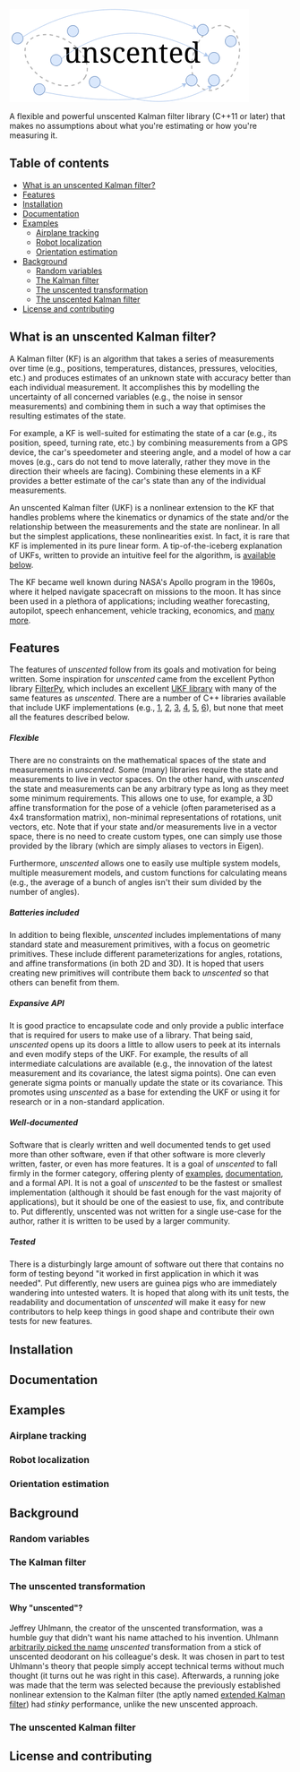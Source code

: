 ![unscented](media/unscented.png)

A flexible and powerful unscented Kalman filter library (C++11 or later) that makes no assumptions about what you're estimating or how you're measuring it.

## Table of contents
* [What is an unscented Kalman filter?](#what-is-an-unscented-kalman-filter)
* [Features](#features)
* [Installation](#installation)
* [Documentation](#documentation)
* [Examples](#examples)
	* [Airplane tracking](#airplane-tracking)
	* [Robot localization](#robot-localization)
	* [Orientation estimation](#orientation-esitmation)
* [Background](#background)
	* [Random variables](#random-variables) 
	* [The Kalman filter](#the-kalman-filter)
	* [The unscented transformation](#the-unscented-transformation)
	* [The unscented Kalman filter](#the-unscented-kalman-filter)
* [License and contributing](#license-and-contributing)

## What is an unscented Kalman filter?

A Kalman filter (KF) is an algorithm that takes a series of measurements over time (e.g., positions, temperatures, distances, pressures, velocities, etc.) and produces estimates of an unknown state with accuracy better than each individual measurement. It accomplishes this by modelling the uncertainty of all concerned variables (e.g., the noise in sensor measurements) and combining them in such a way that optimises the resulting estimates of the state.

For example, a KF is well-suited for estimating the state of a car (e.g., its position, speed, turning rate, etc.) by combining measurements from a GPS device, the car's speedometer and steering angle, and a model of how a car moves (e.g., cars do not tend to move laterally, rather they move in the direction their wheels are facing). Combining these elements in a KF provides a better estimate of the car's state than any of the individual measurements.

An unscented Kalman filter (UKF) is a nonlinear extension to the KF that handles problems where the kinematics or dynamics of the state and/or the relationship between the measurements and the state are nonlinear. In all but the simplest applications, these nonlinearities exist. In fact, it is rare that KF is implemented in its pure linear form. A tip-of-the-iceberg explanation of UKFs, written to provide an intuitive feel for the algorithm, is [available below](#background).

The KF became well known during NASA's Apollo program in the 1960s, where it helped navigate spacecraft on missions to the moon. It has since been used in a plethora of applications; including weather forecasting, autopilot, speech enhancement, vehicle tracking, economics, and [many more](https://en.wikipedia.org/wiki/Kalman_filter#Applications).

## Features

The features of *unscented* follow from its goals and motivation for being written. Some inspiration for *unscented* came from the excellent Python library [FilterPy](https://github.com/rlabbe/filterpy), which includes an excellent [UKF library](https://filterpy.readthedocs.io/en/latest/kalman/UnscentedKalmanFilter.html) with many of the same features as *unscented*. There are a number of C++ libraries available that include UKF implementations (e.g., [1](https://github.com/sfwa/ukf), [2](http://jeremyfix.github.io/easykf/), [3](http://verdandi.sourceforge.net/doc-1.6/unscented_kalman_filter.php), [4](https://libraries.io/github/preritj/Unscented-Kalman-Filter), [5](https://github.com/mithi/fusion-ukf), [6](https://libraries.io/github/Veilkrand/Unscented-Kalman-Filter-Sensor-Fusion)), but none that meet all the features described below.

##### Flexible

There are no constraints on the mathematical spaces of the state and measurements in *unscented*. Some (many) libraries require the state and measurements to live in vector spaces. On the other hand, with *unscented* the state and measurements can be any arbitrary type as long as they meet some minimum requirements. This allows one to use, for example, a 3D affine transformation for the pose of a vehicle (often parameterised as a 4x4 transformation matrix), non-minimal representations of rotations, unit vectors, etc. Note that if your state and/or measurements live in a vector space, there is no need to create custom types, one can simply use those provided by the library (which are simply aliases to vectors in Eigen).

Furthermore, *unscented* allows one to easily use multiple system models, multiple measurement models, and custom functions for calculating means (e.g., the average of a bunch of angles isn't their sum divided by the number of angles).

##### Batteries included

In addition to being flexible, *unscented* includes implementations of many standard state and measurement primitives, with a focus on geometric primitives. These include different parameterizations for angles, rotations, and affine transformations (in both 2D and 3D). It is hoped that users creating new primitives will contribute them back to *unscented* so that others can benefit from them.

##### Expansive API

It is good practice to encapsulate code and only provide a public interface that is required for users to make use of a library. That being said, *unscented* opens up its doors a little to allow users to peek at its internals and even modify steps of the UKF. For example, the results of all intermediate calculations are available (e.g., the innovation of the latest measurement and its covariance, the latest sigma points). One can even generate sigma points or manually update the state or its covariance. This promotes using *unscented* as a base for extending the UKF or using it for research or in a non-standard application.

##### Well-documented

Software that is clearly written and well documented tends to get used more than other software, even if that other software is more cleverly written, faster, or even has more features. It is a goal of *unscented* to fall firmly in the former category, offering plenty of [examples](#examples), [documentation](#documentation), and a formal API. It is not a goal of *unscented* to be the fastest or smallest implementation (although it should be fast enough for the vast majority of applications), but it should be one of the easiest to use, fix, and contribute to. Put differently, unscented was not written for a single use-case for the author, rather it is written to be used by a larger community.

##### Tested

There is a disturbingly large amount of software out there that contains no form of testing beyond "it worked in first application in which it was needed". Put differently, new users are guinea pigs who are immediately wandering into untested waters. It is hoped that along with its unit tests, the readability and documentation of *unscented* will make it easy for new contributors to help keep things in good shape and contribute their own tests for new features.

## Installation

## Documentation

## Examples

### Airplane tracking

### Robot localization

### Orientation estimation

## Background

### Random variables

### The Kalman filter

### The unscented transformation

#### Why "unscented"?

Jeffrey Uhlmann, the creator of the unscented transformation, was a humble guy that didn't want his name attached to his invention. Uhlmann [arbitrarily picked the name](https://medium.com/@anthony_sarkis/what-is-a-kalman-filter-and-why-is-there-an-unscented-version-bc5f6e77c509) *unscented* transformation from a stick of unscented deodorant on his colleague's desk. It was chosen in part to test Uhlmann's theory that people simply accept technical terms without much thought (it turns out he was right in this case). Afterwards, a running joke was made that the term was selected because the previously established nonlinear extension to the Kalman filter (the aptly named [extended Kalman filter](https://en.wikipedia.org/wiki/Kalman_filter#Extended_Kalman_filter)) had *stinky* performance, unlike the new unscented approach.

### The unscented Kalman filter

## License and contributing
